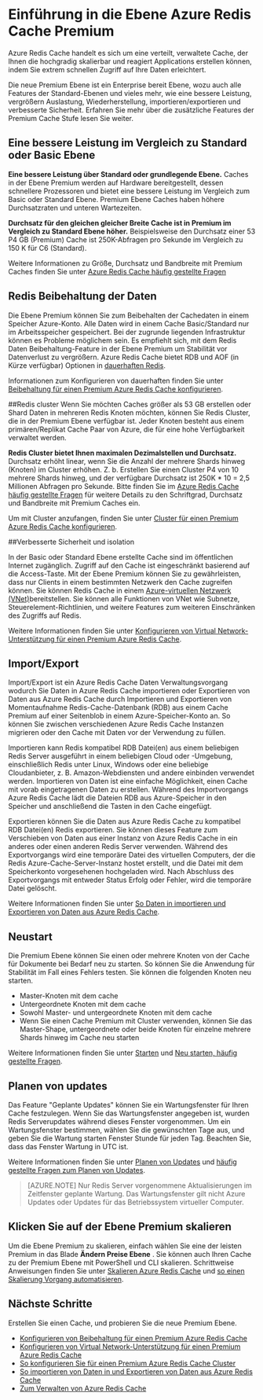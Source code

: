 <properties 
    pageTitle="Einführung in die Ebene Azure Redis Cache Premium | Microsoft Azure" 
    description="Erfahren Sie, wie Sie zum Erstellen und Verwalten von Redis Beibehaltung Cluster Redis und VNET Unterstützung für Ihre Premium Ebene Azure Redis Cache Instanzen" 
    services="redis-cache" 
    documentationCenter="" 
    authors="steved0x" 
    manager="douge" 
    editor=""/>

<tags 
    ms.service="cache" 
    ms.workload="tbd" 
    ms.tgt_pltfrm="cache-redis" 
    ms.devlang="na" 
    ms.topic="article" 
    ms.date="09/15/2016" 
    ms.author="sdanie"/>

# <a name="introduction-to-the-azure-redis-cache-premium-tier"></a>Einführung in die Ebene Azure Redis Cache Premium
Azure Redis Cache handelt es sich um eine verteilt, verwaltete Cache, der Ihnen die hochgradig skalierbar und reagiert Applications erstellen können, indem Sie extrem schnellen Zugriff auf Ihre Daten erleichtert. 

Die neue Premium Ebene ist ein Enterprise bereit Ebene, wozu auch alle Features der Standard-Ebenen und vieles mehr, wie eine bessere Leistung, vergrößern Auslastung, Wiederherstellung, importieren/exportieren und verbesserte Sicherheit. Erfahren Sie mehr über die zusätzliche Features der Premium Cache Stufe lesen Sie weiter.

## <a name="better-performance-compared-to-standard-or-basic-tier"></a>Eine bessere Leistung im Vergleich zu Standard oder Basic Ebene
**Eine bessere Leistung über Standard oder grundlegende Ebene.** Caches in der Ebene Premium werden auf Hardware bereitgestellt, dessen schnellere Prozessoren und bietet eine bessere Leistung im Vergleich zum Basic oder Standard Ebene. Premium Ebene Caches haben höhere Durchsatzraten und unteren Wartezeiten. 

**Durchsatz für den gleichen gleicher Breite Cache ist in Premium im Vergleich zu Standard Ebene höher.** Beispielsweise den Durchsatz einer 53 P4 GB (Premium) Cache ist 250K-Abfragen pro Sekunde im Vergleich zu 150 K für C6 (Standard).

Weitere Informationen zu Größe, Durchsatz und Bandbreite mit Premium Caches finden Sie unter [Azure Redis Cache häufig gestellte Fragen](cache-faq.md#what-redis-cache-offering-and-size-should-i-use)

## <a name="redis-data-persistence"></a>Redis Beibehaltung der Daten
Die Ebene Premium können Sie zum Beibehalten der Cachedaten in einem Speicher Azure-Konto. Alle Daten wird in einem Cache Basic/Standard nur im Arbeitsspeicher gespeichert. Bei der zugrunde liegenden Infrastruktur können es Probleme möglichem sein. Es empfiehlt sich, mit dem Redis Daten Beibehaltung-Feature in der Ebene Premium um Stabilität vor Datenverlust zu vergrößern. Azure Redis Cache bietet RDB und AOF (in Kürze verfügbar) Optionen in [dauerhaften Redis](http://redis.io/topics/persistence). 

Informationen zum Konfigurieren von dauerhaften finden Sie unter [Beibehaltung für einen Premium Azure Redis Cache konfigurieren](cache-how-to-premium-persistence.md).

##<a name="redis-cluster"></a>Redis cluster
Wenn Sie möchten Caches größer als 53 GB erstellen oder Shard Daten in mehreren Redis Knoten möchten, können Sie Redis Cluster, die in der Premium Ebene verfügbar ist. Jeder Knoten besteht aus einem primären/Replikat Cache Paar von Azure, die für eine hohe Verfügbarkeit verwaltet werden. 

**Redis Cluster bietet Ihnen maximalen Dezimalstellen und Durchsatz.** Durchsatz erhöht linear, wenn Sie die Anzahl der mehrere Shards hinweg (Knoten) im Cluster erhöhen. Z. b. Erstellen Sie einen Cluster P4 von 10 mehrere Shards hinweg, und der verfügbare Durchsatz ist 250K * 10 = 2,5 Millionen Abfragen pro Sekunde. Bitte finden Sie im [Azure Redis Cache häufig gestellte Fragen](cache-faq.md#what-redis-cache-offering-and-size-should-i-use) für weitere Details zu den Schriftgrad, Durchsatz und Bandbreite mit Premium Caches ein.

Um mit Cluster anzufangen, finden Sie unter [Cluster für einen Premium Azure Redis Cache konfigurieren](cache-how-to-premium-clustering.md).

##<a name="enhanced-security-and-isolation"></a>Verbesserte Sicherheit und isolation

In der Basic oder Standard Ebene erstellte Cache sind im öffentlichen Internet zugänglich. Zugriff auf den Cache ist eingeschränkt basierend auf die Access-Taste. Mit der Ebene Premium können Sie zu gewährleisten, dass nur Clients in einem bestimmten Netzwerk den Cache zugreifen können. Sie können Redis Cache in einem [Azure-virtuellen Netzwerk (VNet)](https://azure.microsoft.com/services/virtual-network/)bereitstellen. Sie können alle Funktionen von VNet wie Subnetze, Steuerelement-Richtlinien, und weitere Features zum weiteren Einschränken des Zugriffs auf Redis.

Weitere Informationen finden Sie unter [Konfigurieren von Virtual Network-Unterstützung für einen Premium Azure Redis Cache](cache-how-to-premium-vnet.md).

## <a name="importexport"></a>Import/Export

Import/Export ist ein Azure Redis Cache Daten Verwaltungsvorgang wodurch Sie Daten in Azure Redis Cache importieren oder Exportieren von Daten aus Azure Redis Cache durch Importieren und Exportieren von Momentaufnahme Redis-Cache-Datenbank (RDB) aus einem Cache Premium auf einer Seitenblob in einem Azure-Speicher-Konto an. So können Sie zwischen verschiedenen Azure Redis Cache Instanzen migrieren oder den Cache mit Daten vor der Verwendung zu füllen.

Importieren kann Redis kompatibel RDB Datei(en) aus einem beliebigen Redis Server ausgeführt in einem beliebigen Cloud oder -Umgebung, einschließlich Redis unter Linux, Windows oder eine beliebige Cloudanbieter, z. B. Amazon-Webdiensten und andere einbinden verwendet werden. Importieren von Daten ist eine einfache Möglichkeit, einen Cache mit vorab eingetragenen Daten zu erstellen. Während des Importvorgangs Azure Redis Cache lädt die Dateien RDB aus Azure-Speicher in den Speicher und anschließend die Tasten in den Cache eingefügt.

Exportieren können Sie die Daten aus Azure Redis Cache zu kompatibel RDB Datei(en) Redis exportieren. Sie können dieses Feature zum Verschieben von Daten aus einer Instanz von Azure Redis Cache in ein anderes oder einen anderen Redis Server verwenden. Während des Exportvorgangs wird eine temporäre Datei des virtuellen Computers, der die Redis Azure-Cache-Server-Instanz hostet erstellt, und die Datei mit dem Speicherkonto vorgesehenen hochgeladen wird. Nach Abschluss des Exportvorgangs mit entweder Status Erfolg oder Fehler, wird die temporäre Datei gelöscht.

Weitere Informationen finden Sie unter [So Daten in importieren und Exportieren von Daten aus Azure Redis Cache](cache-how-to-import-export-data.md).

## <a name="reboot"></a>Neustart

Die Premium Ebene können Sie einen oder mehrere Knoten von der Cache für Dokumente bei Bedarf neu zu starten. So können Sie die Anwendung für Stabilität im Fall eines Fehlers testen. Sie können die folgenden Knoten neu starten.

-   Master-Knoten mit dem cache
-   Untergeordnete Knoten mit dem cache
-   Sowohl Master- und untergeordnete Knoten mit dem cache
-   Wenn Sie einen Cache Premium mit Cluster verwenden, können Sie das Master-Shape, untergeordnete oder beide Knoten für einzelne mehrere Shards hinweg im Cache neu starten

Weitere Informationen finden Sie unter [Starten](cache-administration.md#reboot) und [Neu starten, häufig gestellte Fragen](cache-administration.md#reboot-faq).

## <a name="schedule-updates"></a>Planen von updates

Das Feature "Geplante Updates" können Sie ein Wartungsfenster für Ihren Cache festzulegen. Wenn Sie das Wartungsfenster angegeben ist, wurden Redis Serverupdates während dieses Fenster vorgenommen. Um ein Wartungsfenster bestimmen, wählen Sie die gewünschten Tage aus, und geben Sie die Wartung starten Fenster Stunde für jeden Tag. Beachten Sie, dass das Fenster Wartung in UTC ist. 

Weitere Informationen finden Sie unter [Planen von Updates](cache-administration.md#schedule-updates) und [häufig gestellte Fragen zum Planen von Updates](cache-administration.md#schedule-updates-faq).

>[AZURE.NOTE] Nur Redis Server vorgenommene Aktualisierungen im Zeitfenster geplante Wartung. Das Wartungsfenster gilt nicht Azure Updates oder Updates für das Betriebssystem virtueller Computer.

## <a name="to-scale-to-the-premium-tier"></a>Klicken Sie auf der Ebene Premium skalieren

Um die Ebene Premium zu skalieren, einfach wählen Sie eine der leisten Premium in das Blade **Ändern Preise Ebene** . Sie können auch Ihren Cache zu der Premium Ebene mit PowerShell und CLI skalieren. Schrittweise Anweisungen finden Sie unter [Skalieren Azure Redis Cache](cache-how-to-scale.md) und [so einen Skalierung Vorgang automatisieren](cache-how-to-scale.md#how-to-automate-a-scaling-operation).

## <a name="next-steps"></a>Nächste Schritte

Erstellen Sie einen Cache, und probieren Sie die neue Premium Ebene.

-   [Konfigurieren von Beibehaltung für einen Premium Azure Redis Cache](cache-how-to-premium-persistence.md)
-   [Konfigurieren von Virtual Network-Unterstützung für einen Premium Azure Redis Cache](cache-how-to-premium-vnet.md)
-   [So konfigurieren Sie für einen Premium Azure Redis Cache Cluster](cache-how-to-premium-clustering.md)
-   [So importieren von Daten in und Exportieren von Daten aus Azure Redis Cache](cache-how-to-import-export-data.md)
-   [Zum Verwalten von Azure Redis Cache](cache-administration.md)
  

